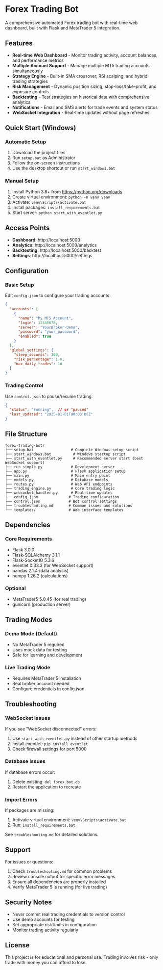 # Forex Trading Bot

A comprehensive automated Forex trading bot with real-time web dashboard, built with Flask and MetaTrader 5 integration.

## Features

- **Real-time Web Dashboard** - Monitor trading activity, account balances, and performance metrics
- **Multiple Account Support** - Manage multiple MT5 trading accounts simultaneously  
- **Strategy Engine** - Built-in SMA crossover, RSI scalping, and hybrid trading strategies
- **Risk Management** - Dynamic position sizing, stop-loss/take-profit, and exposure controls
- **Backtesting** - Test strategies on historical data with comprehensive analytics
- **Notifications** - Email and SMS alerts for trade events and system status
- **WebSocket Integration** - Real-time updates without page refreshes

## Quick Start (Windows)

### Automatic Setup
1. Download the project files
2. Run `setup.bat` as Administrator
3. Follow the on-screen instructions
4. Use the desktop shortcut or run `start_windows.bat`

### Manual Setup
1. Install Python 3.8+ from https://python.org/downloads
2. Create virtual environment: `python -m venv venv`
3. Activate: `venv\Scripts\activate.bat`
4. Install packages: `install_requirements.bat`
5. Start server: `python start_with_eventlet.py`

## Access Points

- **Dashboard**: http://localhost:5000
- **Analytics**: http://localhost:5000/analytics
- **Backtesting**: http://localhost:5000/backtest  
- **Settings**: http://localhost:5000/settings

## Configuration

### Basic Setup
Edit `config.json` to configure your trading accounts:

```json
{
  "accounts": [
    {
      "name": "My MT5 Account",
      "login": 12345678,
      "server": "YourBroker-Demo",
      "password": "your_password",
      "enabled": true
    }
  ],
  "global_settings": {
    "sleep_seconds": 300,
    "risk_percentage": 1.0,
    "max_daily_trades": 10
  }
}
```

### Trading Control
Use `control.json` to pause/resume trading:
```json
{
  "status": "running",  // or "paused"
  "last_updated": "2025-01-01T00:00:00Z"
}
```

## File Structure

```
forex-trading-bot/
├── setup.bat                 # Complete Windows setup script
├── start_windows.bat          # Windows startup script
├── start_with_eventlet.py     # Recommended server start (best WebSocket support)
├── run_simple.py             # Development server
├── app.py                    # Flask application setup
├── main.py                   # Main entry point
├── models.py                 # Database models
├── routes.py                 # Web API endpoints
├── trading_engine.py         # Core trading logic
├── websocket_handler.py      # Real-time updates
├── config.json              # Trading configuration
├── control.json             # Bot control settings
├── troubleshooting.md       # Common issues and solutions
└── templates/               # Web interface templates
```

## Dependencies

### Core Requirements
- Flask 3.0.0
- Flask-SQLAlchemy 3.1.1
- Flask-SocketIO 5.3.6
- eventlet 0.33.3 (for WebSocket support)
- pandas 2.1.4 (data analysis)
- numpy 1.26.2 (calculations)

### Optional
- MetaTrader5 5.0.45 (for real trading)
- gunicorn (production server)

## Trading Modes

### Demo Mode (Default)
- No MetaTrader 5 required
- Uses mock data for testing
- Safe for learning and development

### Live Trading Mode
- Requires MetaTrader 5 installation
- Real broker account needed
- Configure credentials in config.json

## Troubleshooting

### WebSocket Issues
If you see "WebSocket disconnected" errors:
1. Use `start_with_eventlet.py` instead of other startup methods
2. Install eventlet: `pip install eventlet`
3. Check firewall settings for port 5000

### Database Issues  
If database errors occur:
1. Delete existing: `del forex_bot.db`
2. Restart the application to recreate

### Import Errors
If packages are missing:
1. Activate virtual environment: `venv\Scripts\activate.bat`
2. Run: `install_requirements.bat`

See `troubleshooting.md` for detailed solutions.

## Support

For issues or questions:
1. Check `troubleshooting.md` for common problems
2. Review console output for specific error messages  
3. Ensure all dependencies are properly installed
4. Verify MetaTrader 5 is running (for live trading)

## Security Notes

- Never commit real trading credentials to version control
- Use demo accounts for testing
- Set appropriate risk limits in configuration
- Monitor trading activity regularly

## License

This project is for educational and personal use. Trading involves risk - only trade with money you can afford to lose.